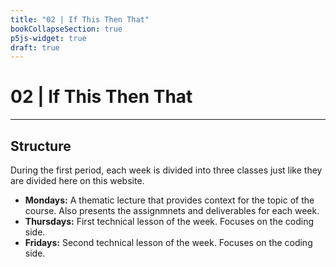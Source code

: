 ```yaml
---
title: "02 | If This Then That"
bookCollapseSection: true
p5js-widget: true
draft: true
---
```


# 02 | If This Then That

---

## Structure

During the first period, each week is divided into three classes just like they are divided here on this website.

- **Mondays:** A thematic lecture that provides context for the topic of the course. Also presents the assignmnets and deliverables for each week.
- **Thursdays:** First technical lesson of the week. Focuses on the coding side.
- **Fridays:** Second technical lesson of the week. Focuses on the coding side.
